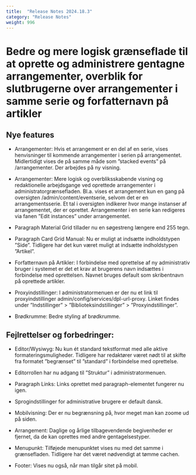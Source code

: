 ```yaml
---
title:  "Release Notes 2024.18.3"
category: "Release Notes"
weight: 996
---
```


# Bedre og mere logisk grænseflade til at oprette og administrere gentagne arrangementer, overblik for slutbrugerne over arrangementer i samme serie og forfatternavn på artikler

## Nye features

- Arrangementer: Hvis et arrangement er en del af en serie, vises henvisninger til kommende arrangementer i serien på arrangementet. Midlertidigt vises de på samme måde som ”stacked events” på /arrangementer. Der arbejdes på ny visning. 

- Arrangementer: Mere logisk og overbliksskabende visning og redaktionelle arbejdsgange ved oprettede arrangementer i administratorgrænsefladen. Bl.a. vises et arrangement kun en gang på oversigten /admin/content/eventserie, selvom det er en arrangementsserie. Et tal i oversigten indikerer hvor mange instanser af arrangementet, der er oprettet. Arrangementer i en serie kan redigeres via fanen ”Edit instances” under arrangementet. 

- Paragraph Material Grid tillader nu en søgestreng længere end 255 tegn. 

- Paragraph Card Grid Manual: Nu er muligt at indsætte indholdstypen ”Side”. Tidligere har det kun været muligt at indsætte indholdstypen ”Artikel”. 

- Forfatternavn på Artikler: I forbindelse med oprettelse af ny administrativ bruger i systemet er det et krav at brugerens navn indsættes i forbindelse med oprettelsen. Navnet bruges default som skribentnavn på oprettede artikler. 

- Proxyindstillinger: I administratormenuen er der nu et link til proxyindstillinger admin/config/services/dpl-url-proxy. Linket findes under ”Indstillinger” > ”Biblioteksindstillinger” > ”Proxyindstillinger”.  

- Brødkrumme: Bedre styling af brødkrumme. 




## Fejlrettelser og forbedringer:

- Editor/Wysiwyg: Nu kun ét standard tekstformat med alle aktive formateringsmuligheder. Tidligere har redaktører været nødt til at skifte fra formatet ”begrænset” til ”standard” i forbindelse med oprettelse. 

- Editorrollen har nu adgang til ”Struktur” i administratormenuen.

- Paragraph Links: Links oprettet med paragraph-elementet fungerer nu igen. 

- Sprogindstillinger for administrative brugere er default dansk. 

- Mobilvisning: Der er nu begrænsning på, hvor meget man kan zoome ud på siden. 

- Arrangement: Daglige og årlige tilbagevendende begivenheder er fjernet, da de kan oprettes med andre gentagelsestyper. 

- Menupunkt: Tilføjede menupunktet vises nu med det samme i grænsefladen. Tidligere har det været nødvendigt at tømme cachen. 

- Footer: Vises nu også, når man tilgår sitet på mobil. 


